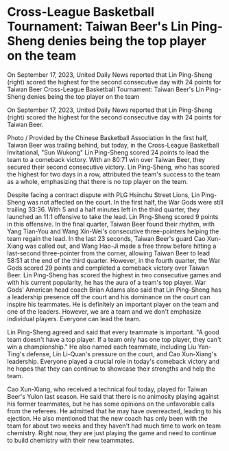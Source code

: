 #  Cross-League Basketball Tournament: Taiwan Beer's Lin Ping-Sheng denies being the top player on the team 

On September 17, 2023, United Daily News reported that Lin Ping-Sheng (right) scored the highest for the second consecutive day with 24 points for Taiwan Beer 
  Cross-League Basketball Tournament: Taiwan Beer's Lin Ping-Sheng denies being the top player on the team 

On September 17, 2023, United Daily News reported that Lin Ping-Sheng (right) scored the highest for the second consecutive day with 24 points for Taiwan Beer.

Photo / Provided by the Chinese Basketball Association In the first half, Taiwan Beer was trailing behind, but today, in the Cross-League Basketball Invitational, "Sun Wukong" Lin Ping-Sheng scored 24 points to lead the team to a comeback victory. With an 80:71 win over Taiwan Beer, they secured their second consecutive victory. Lin Ping-Sheng, who has scored the highest for two days in a row, attributed the team's success to the team as a whole, emphasizing that there is no top player on the team.

Despite facing a contract dispute with PLG Hsinchu Street Lions, Lin Ping-Sheng was not affected on the court. In the first half, the War Gods were still trailing 33:36. With 5 and a half minutes left in the third quarter, they launched an 11:1 offensive to take the lead. Lin Ping-Sheng scored 9 points in this offensive. In the final quarter, Taiwan Beer found their rhythm, with Yang Tian-You and Wang Xin-Wei's consecutive three-pointers helping the team regain the lead. In the last 23 seconds, Taiwan Beer's guard Cao Xun-Xiang was called out, and Wang Hao-Ji made a free throw before hitting a last-second three-pointer from the corner, allowing Taiwan Beer to lead 58:51 at the end of the third quarter. However, in the fourth quarter, the War Gods scored 29 points and completed a comeback victory over Taiwan Beer. Lin Ping-Sheng has scored the highest in two consecutive games and with his current popularity, he has the aura of a team's top player. War Gods' American head coach Brian Adams also said that Lin Ping-Sheng has a leadership presence off the court and his dominance on the court can inspire his teammates. He is definitely an important player on the team and one of the leaders. However, we are a team and we don't emphasize individual players. Everyone can lead the team.

Lin Ping-Sheng agreed and said that every teammate is important. "A good team doesn't have a top player. If a team only has one top player, they can't win a championship." He also named each teammate, including Liu Yan-Ting's defense, Lin Li-Quan's pressure on the court, and Cao Xun-Xiang's leadership. Everyone played a crucial role in today's comeback victory and he hopes that they can continue to showcase their strengths and help the team.

Cao Xun-Xiang, who received a technical foul today, played for Taiwan Beer's Yulon last season. He said that there is no animosity playing against his former teammates, but he has some opinions on the unfavorable calls from the referees. He admitted that he may have overreacted, leading to his ejection. He also mentioned that the new coach has only been with the team for about two weeks and they haven't had much time to work on team chemistry. Right now, they are just playing the game and need to continue to build chemistry with their new teammates.

 